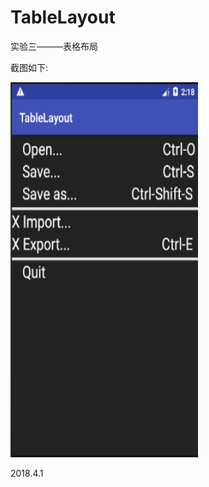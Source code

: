 # TableLayout
实验三———表格布局

截图如下:
<div align=left><img width="300" height="600" src="https://github.com/522520/TableLayout/blob/master/images/yan.1.png"/></div>

2018.4.1
